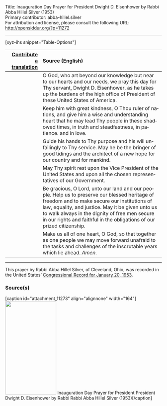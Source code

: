 <html>
<head></head>
<body>
Title: Inauguration Day Prayer for President Dwight D. Eisenhower by Rabbi Abba Hillel Silver (1953)<br />
Primary contributor: abba-hillel.silver<br />
For attribution and license, please consult the following URL: <a href="http://opensiddur.org/?p=11272">http://opensiddur.org/?p=11272</a>
<p />
<hr />

[xyz-ihs snippet="Table-Options"]<table style="margin-left: auto; margin-right: auto;" class="draggable">
<thead><tr><th id="x" style="text-align: right;"><a href="/contribute/upload/">Contribute a translation</a></th><th style="text-align: left;">Source (English)</th></tr></thead>
<tbody>
<tr><td style="vertical-align:top;">
<div class="liturgy" lang="he">

</span></div></td>
 
<td style="vertical-align:top;">
<div class="english" lang="en">
O God, 
who art beyond our knowledge 
but near to our hearts and our needs, 
we pray this day for Thy servant, Dwight D. Eisenhower, 
as he takes up the burdens of the high office 
of President of these United States of America.
</div></td></tr>


<tr><td style="vertical-align:top;">
<div class="liturgy" lang="he">

</span></div></td>
 
<td style="vertical-align:top;">
<div class="english" lang="en">
Keep him with great kindness, O Thou ruler of nations, 
and give him a wise and understanding heart 
that he may lead Thy people in these shadowed times, 
in truth and steadfastness, 
in patience. and in love.
</div></td></tr>


<tr><td style="vertical-align:top;">
<div class="liturgy" lang="he">

</span></div></td>
 
<td style="vertical-align:top;">
<div class="english" lang="en">
Guide his hands to Thy purpose 
and his will unfailingly to Thy service. 
May he be the bringer of good tidings 
and the architect of a new hope 
for our country and for mankind.
</div></td></tr>


<tr><td style="vertical-align:top;">
<div class="liturgy" lang="he">

</span></div></td>
 
<td style="vertical-align:top;">
<div class="english" lang="en">
May Thy spirit rest upon the Vice President of the United States 
and upon all the chosen representatives of our Government.
</div></td></tr>


<tr><td style="vertical-align:top;">
<div class="liturgy" lang="he">

</span></div></td>
 
<td style="vertical-align:top;">
<div class="english" lang="en">
Be gracious, O Lord, 
unto our land and our people. 
Help us to preserve our blessed heritage of freedom 
and to make secure our institutions 
of law, equality, and justice. 
May it be given unto us 
to walk always in the dignity of free men 
secure in our rights 
and faithful in the obligations 
of our prized citizenship.
</div></td></tr>


<tr><td style="vertical-align:top;">
<div class="liturgy" lang="he">

</span></div></td>
 
<td style="vertical-align:top;">
<div class="english" lang="en">
Make us all of one heart, O God, 
so that together as one people 
we may move forward 
unafraid to the tasks and challenges 
of the inscrutable years which lie ahead. 
<em>Amen</em>.
</div></td></tr>
</tbody></table>

<hr />

This prayer by Rabbi Abba Hillel Silver, of Cleveland, Ohio, was recorded in the United States’ <a href="https://archive.org/stream/congressionalrec99aunit#page/n225/mode/2up">Congressional Record for January 20, 1953</a>.

<h3>Source(s)</h3>

[caption id="attachment_11273" align="alignnone" width="164"]<a href="https://opensiddur.org/wp-content/uploads/2015/04/Inauguration-Day-Prayer-for-President-President-Dwight-D.-Eisenhower-by-Rabbi-Rabbi-Abba-Hillel-Silver-1953.png"><img src="https://opensiddur.org/wp-content/uploads/2015/04/Inauguration-Day-Prayer-for-President-President-Dwight-D.-Eisenhower-by-Rabbi-Rabbi-Abba-Hillel-Silver-1953-164x300.png" alt="" width="164" height="300" class="size-medium wp-image-11273" /></a> Inauguration Day Prayer for President President Dwight D. Eisenhower by Rabbi Rabbi Abba Hillel Silver (1953)[/caption]
</body>
</html>